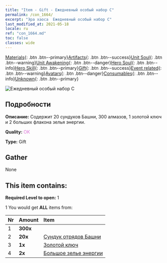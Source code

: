 ```yaml
---
title: "Item - Gift - Ежедневный особый набор С"
permalink: /con_1664/
excerpt: "Эра хаоса  Ежедневный особый набор С"
last_modified_at: 2021-05-18
locale: ru
ref: "con_1664.md"
toc: false
classes: wide
---
```

 [Materials](/ItemsRU/){: .btn .btn--primary}[Artifacts](/ItemsRU/Artifacts/){: .btn .btn--success}[Unit Soul](/ItemsRU/UnitSoul/){: .btn .btn--warning}[Unit Awakening](/ItemsRU/UnitAwakening/){: .btn .btn--danger}[Hero Soul](/ItemsRU/HeroSoul/){: .btn .btn--info}[Hero Skill](/ItemsRU/HeroSkill/){: .btn .btn--primary}[Gift](/ItemsRU/Gift/){: .btn .btn--success}[Event related](/ItemsRU/Events/){: .btn .btn--warning}[Avatars](/ItemsRU/Avatars/){: .btn .btn--danger}[Consumables](/ItemsRU/Consumables/){: .btn .btn--info}[Unknown](/ItemsRU/Unknown/){: .btn .btn--primary}

 ![Ежедневный особый набор С](/images/t/i_907221.png)

## Подробности
 **Описание:** Содержит 20 сундуков Башни, 300 алмазов, 1 золотой ключ и 2 больших флакона зелья энергии.

 **Quality:** <span style="color: #DA70D6">OK</span>

 **Type:** Gift

## Gather

  None

## This item contains:

 **Required Level to open:** 1

 1 You would get **ALL** items  from:

  | Nr | Amount |     Item    |
  |:---|:-------|:------------|
  | 1 |  **300x** | <i class="fas fa-gem"/> |  | 
  | 2 |  **20x** | [Сундук отрядов Башни](/ItemsRU/con_1274/) |  | 
  | 3 |  **1x** | [Золотой ключ](/ItemsRU/con_783/) |  | 
  | 4 |  **2x** | [Большое зелье энергии](/ItemsRU/con_706/) |  | 
